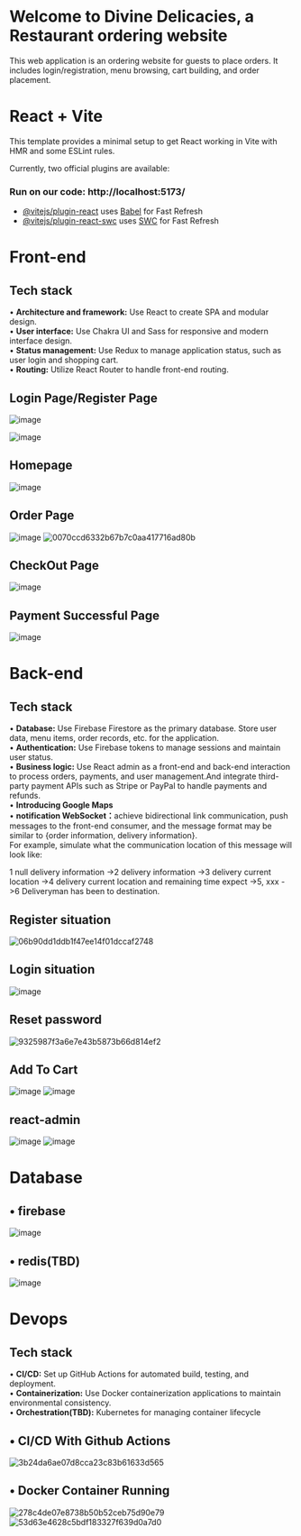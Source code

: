 # Welcome to Divine Delicacies, a Restaurant ordering website 
This web application is an ordering website for guests to place orders. It includes login/registration, menu browsing, cart building, and order placement.

# React + Vite

This template provides a minimal setup to get React working in Vite with HMR and some ESLint rules.

Currently, two official plugins are available:<br/>

### Run on our code: http://localhost:5173/

- [@vitejs/plugin-react](https://github.com/vitejs/vite-plugin-react/blob/main/packages/plugin-react/README.md) uses [Babel](https://babeljs.io/) for Fast Refresh
- [@vitejs/plugin-react-swc](https://github.com/vitejs/vite-plugin-react-swc) uses [SWC](https://swc.rs/) for Fast Refresh <br/>

# Front-end

## Tech stack
• <b>Architecture and framework:</b> Use React to create SPA and modular design.<br/>
• <b>User interface:</b> Use Chakra UI and Sass for responsive and modern interface design.<br/>
• <b>Status management:</b> Use Redux to manage application status, such as user login and shopping cart.<br/>
• <b>Routing:</b> Utilize React Router to handle front-end routing.<br/>

## Login Page/Register Page
![image](https://github.com/eTroupe5201/FoodOrderingApplication/assets/129224800/67bc014d-6c61-425b-8233-c038e4c12de2)

![image](https://github.com/eTroupe5201/FoodOrderingApplication/assets/129224800/1491591f-c9cf-4271-aecf-2012926a15d2)

## Homepage
![image](https://github.com/eTroupe5201/FoodOrderingApplication/assets/129224800/bf41b496-81d0-4f49-a545-073f2a95a5d7)

## Order Page
![image](https://github.com/eTroupe5201/FoodOrderingApplication/assets/129224800/31fa8212-c696-4015-89a4-2cc415143279)
![0070ccd6332b67b7c0aa417716ad80b](https://github.com/eTroupe5201/FoodOrderingApplication/assets/129224800/fd4cc85d-1783-4a9a-9015-7943bfeb1762)

## CheckOut Page
![image](https://github.com/eTroupe5201/FoodOrderingApplication/assets/129224800/b28b980a-38eb-493c-81bc-ef5893a6b907)

## Payment Successful Page
![image](https://github.com/eTroupe5201/FoodOrderingApplication/assets/129224800/8c64793d-a796-451c-a120-6e20ac29c6da)


# Back-end

## Tech stack
• <b>Database:</b> Use Firebase Firestore as the primary database. Store user data, menu items, order records, etc. for the application.<br/>
• <b>Authentication:</b> Use Firebase tokens to manage sessions and maintain user status.<br/>
• <b>Business logic:</b> Use React admin as a front-end and back-end interaction to process orders, payments, and user management.And integrate third-party payment APIs such as Stripe or PayPal to handle payments and refunds.<br/>
• <b>Introducing Google Maps</b><br/>
• <b>notification WebSocket：</b>achieve bidirectional link communication, push messages to the front-end consumer, and the message format may be similar to {order information, delivery information}. <br/>For example, simulate what the communication location of this message will look like: <br/>

1 null delivery information ->2 delivery information ->3 delivery current location ->4 delivery current location and remaining time expect ->5, xxx ->6 Deliveryman has been to destination.<br/>

## Register situation
![06b90dd1ddb1f47ee14f01dccaf2748](https://github.com/eTroupe5201/FoodOrderingApplication/assets/129224800/87cc5506-4e38-432a-afbb-1a5c575a9002)

## Login situation
![image](https://github.com/eTroupe5201/FoodOrderingApplication/assets/129224800/29230a52-1ad1-4c45-bc20-b820bbf3911e)

## Reset password
![9325987f3a6e7e43b5873b66d814ef2](https://github.com/eTroupe5201/FoodOrderingApplication/assets/129224800/fef4b03b-8728-495e-abb1-9431e9151ecf)

## Add To Cart
![image](https://github.com/eTroupe5201/FoodOrderingApplication/assets/129224800/44902985-ca2c-40f3-88eb-b0b7b4c26f5c)
![image](https://github.com/eTroupe5201/FoodOrderingApplication/assets/129224800/019a3d9d-e237-4a5a-a5e2-47340df5bb5b)

## react-admin
![image](https://github.com/eTroupe5201/FoodOrderingApplication/assets/129224800/f3cdab56-0f1c-442e-8bfe-766e5a9c0df7)
![image](https://github.com/eTroupe5201/FoodOrderingApplication/assets/129224800/695bf014-eb97-4f74-9ab7-1b896a6f046d)

# Database
## • firebase
![image](https://github.com/eTroupe5201/FoodOrderingApplication/assets/129224800/3e43dc01-9265-43a7-a2fa-86d233aefc88)
## • redis(TBD)
![image](https://github.com/eTroupe5201/FoodOrderingApplication/assets/129224800/00a05552-65b7-462b-8611-75ff4dd53592)

# Devops

## Tech stack
• <b>CI/CD:</b> Set up GitHub Actions for automated build, testing, and deployment.<br/>
• <b>Containerization:</b> Use Docker containerization applications to maintain environmental consistency.<br/>
• <b>Orchestration(TBD):</b> Kubernetes for managing container lifecycle<br/> 

## • CI/CD With Github Actions
![3b24da6ae07d8cca23c83b61633d565](https://github.com/eTroupe5201/FoodOrderingApplication/assets/129224800/2ea93c2e-fd0e-4296-9e00-e3382913312e)

## • Docker Container Running
![278c4de07e8738b50b52ceb75d90e79](https://github.com/eTroupe5201/FoodOrderingApplication/assets/129224800/6bcbb9c3-c279-4859-9dd4-202cc5a511e4)
![53d63e4628c5bdf183327f639d0a7d0](https://github.com/eTroupe5201/FoodOrderingApplication/assets/129224800/2025bb8e-d8c5-4fcf-8840-875c5f4b9f65)




